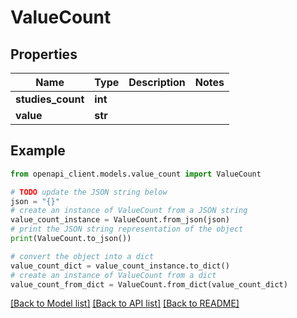 # ValueCount


## Properties

Name | Type | Description | Notes
------------ | ------------- | ------------- | -------------
**studies_count** | **int** |  | 
**value** | **str** |  | 

## Example

```python
from openapi_client.models.value_count import ValueCount

# TODO update the JSON string below
json = "{}"
# create an instance of ValueCount from a JSON string
value_count_instance = ValueCount.from_json(json)
# print the JSON string representation of the object
print(ValueCount.to_json())

# convert the object into a dict
value_count_dict = value_count_instance.to_dict()
# create an instance of ValueCount from a dict
value_count_from_dict = ValueCount.from_dict(value_count_dict)
```
[[Back to Model list]](../README.md#documentation-for-models) [[Back to API list]](../README.md#documentation-for-api-endpoints) [[Back to README]](../README.md)


